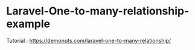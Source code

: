 # Laravel-One-to-many-relationship-example
Tutorial : https://demonuts.com/laravel-one-to-many-relationship/ 
